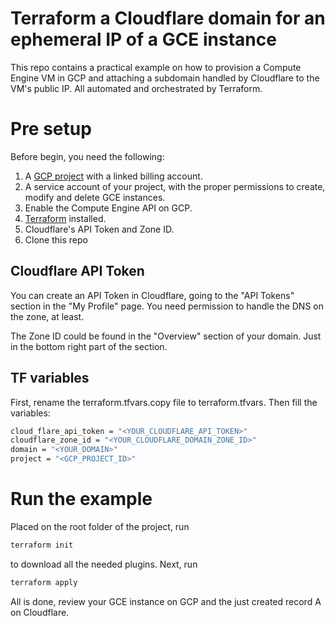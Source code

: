 # Terraform a Cloudflare domain for an ephemeral IP of a GCE instance

This repo contains a practical example on how to provision a Compute Engine VM in GCP and attaching a subdomain handled by Cloudflare to the VM's public IP. All automated and orchestrated by Terraform.

# Pre setup
Before begin, you need the following:
1. A [GCP project](https://cloud.google.com/resource-manager/docs/creating-managing-projects) with a linked billing account.
2. A service account of your project, with the proper permissions to create, modify and delete GCE instances.
3. Enable the Compute Engine API on GCP.
4. [Terraform](https://learn.hashicorp.com/terraform/getting-started/install.html) installed.
5. Cloudflare's API Token and Zone ID.
6. Clone this repo

## Cloudflare API Token
You can create an API Token in Cloudflare, going to the "API Tokens" section in the "My Profile" page. You need permission to handle the DNS on the zone, at least.

The Zone ID could be found in the "Overview" section of your domain. Just in the bottom right part of the section.

## TF variables
First, rename the terraform.tfvars.copy file to terraform.tfvars. Then fill the variables:

```sh
cloud_flare_api_token = "<YOUR_CLOUDFLARE_API_TOKEN>"
cloudflare_zone_id = "<YOUR_CLOUDFLARE_DOMAIN_ZONE_ID>"
domain = "<YOUR_DOMAIN>"
project = "<GCP_PROJECT_ID>"
```

# Run the example
Placed on the root folder of the project, run

```sh
terraform init
```

to download all the needed plugins. Next, run

```sh
terraform apply
```

All is done, review your GCE instance on GCP and the just created record A on Cloudflare.